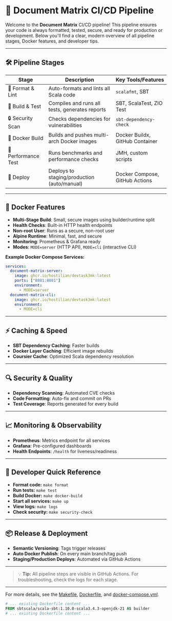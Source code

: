 # 🚀 Document Matrix CI/CD Pipeline

Welcome to the **Document Matrix** CI/CD pipeline! This pipeline ensures your code is always formatted, tested, secure, and ready for production or development. Below you'll find a clear, modern overview of all pipeline stages, Docker features, and developer tips.

---

## 🛠️ Pipeline Stages

| Stage                | Description                                      | Key Tools/Features                |
|----------------------|--------------------------------------------------|-----------------------------------|
| 🧹 Format & Lint     | Auto-formats and lints all Scala code            | `scalafmt`, SBT                   |
| 🧪 Build & Test      | Compiles and runs all tests, generates reports   | SBT, ScalaTest, ZIO Test          |
| 🔒 Security Scan     | Checks dependencies for vulnerabilities          | `sbt-dependency-check`            |
| 🐳 Docker Build      | Builds and pushes multi-arch Docker images       | Docker Buildx, GitHub Container   |
| 🚦 Performance Test  | Runs benchmarks and performance checks           | JMH, custom scripts               |
| 🚀 Deploy            | Deploys to staging/production (auto/manual)      | Docker Compose, GitHub Actions    |

---

## 🐳 Docker Features

- **Multi-Stage Build**: Small, secure images using builder/runtime split
- **Health Checks**: Built-in HTTP health endpoints
- **Non-root User**: Runs as a secure, non-root user
- **Alpine Runtime**: Minimal, fast, and secure
- **Monitoring**: Prometheus & Grafana ready
- **Modes**: `MODE=server` (HTTP API), `MODE=cli` (interactive CLI)

**Example Docker Compose Services:**
```yaml
services:
  document-matrix-server:
    image: ghcr.io/hostilian/devtask3mk:latest
    ports: ["8081:8081"]
    environment:
      - MODE=server
  document-matrix-cli:
    image: ghcr.io/hostilian/devtask3mk:latest
    environment:
      - MODE=cli
```

---

## ⚡ Caching & Speed

- **SBT Dependency Caching**: Faster builds
- **Docker Layer Caching**: Efficient image rebuilds
- **Coursier Cache**: Optimized Scala dependency resolution

---

## 🔍 Security & Quality

- **Dependency Scanning**: Automated CVE checks
- **Code Formatting**: Auto-fix and commit on PRs
- **Test Coverage**: Reports generated for every build

---

## 📈 Monitoring & Observability

- **Prometheus**: Metrics endpoint for all services
- **Grafana**: Pre-configured dashboards
- **Health Endpoints**: `/health` for liveness/readiness

---

## 📝 Developer Quick Reference

- **Format code:** `make format`
- **Run tests:** `make test`
- **Build Docker:** `make docker-build`
- **Start all services:** `make up`
- **View logs:** `make logs`
- **Check security:** `make security-check`

---

## 📦 Release & Deployment

- **Semantic Versioning**: Tags trigger releases
- **Auto Docker Publish**: On every main branch/tag push
- **Staging/Production Deploys**: Automated via GitHub Actions

---

> 💡 **Tip:** All pipeline steps are visible in GitHub Actions. For troubleshooting, check the logs for each stage.

---

For more details, see the [Makefile](Makefile), [Dockerfile](Dockerfile), and [docker-compose.yml](docker-compose.yml).

```dockerfile
# ... existing Dockerfile content ...
FROM sbtscala/scala-sbt:1.10.0-scala3.4.3-openjdk-21 AS builder
# ... existing Dockerfile content ...
```
